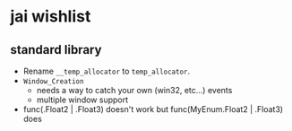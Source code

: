 # jai wishlist

## standard library

- Rename `__temp_allocator` to `temp_allocator`.
- `Window_Creation`
    - needs a way to catch your own (win32, etc...) events
    - multiple window support
- func(.Float2 | .Float3) doesn't work but func(MyEnum.Float2 | .Float3) does
